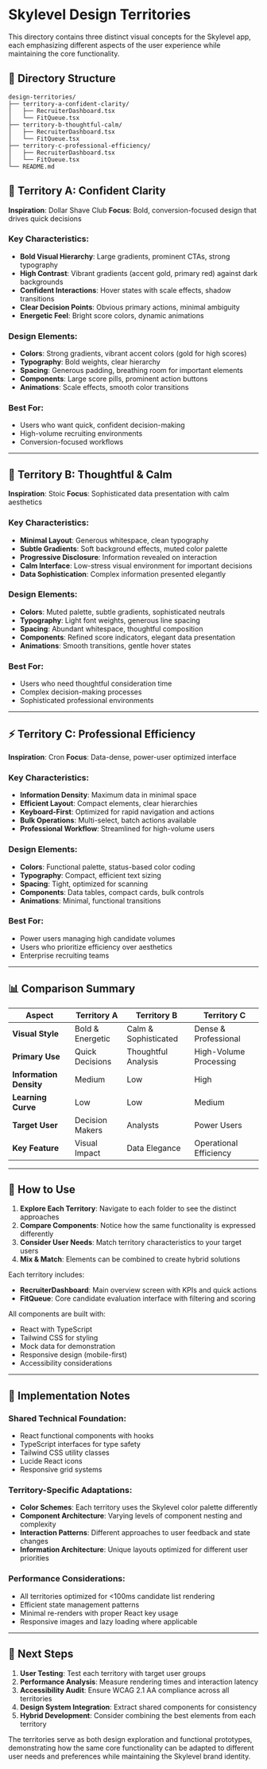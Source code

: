 # Skylevel Design Territories

This directory contains three distinct visual concepts for the Skylevel app, each emphasizing different aspects of the user experience while maintaining the core functionality.

## 📁 Directory Structure

```
design-territories/
├── territory-a-confident-clarity/
│   ├── RecruiterDashboard.tsx
│   └── FitQueue.tsx
├── territory-b-thoughtful-calm/
│   ├── RecruiterDashboard.tsx
│   └── FitQueue.tsx
├── territory-c-professional-efficiency/
│   ├── RecruiterDashboard.tsx
│   └── FitQueue.tsx
└── README.md
```

## 🎨 Territory A: Confident Clarity
**Inspiration**: Dollar Shave Club
**Focus**: Bold, conversion-focused design that drives quick decisions

### Key Characteristics:
- **Bold Visual Hierarchy**: Large gradients, prominent CTAs, strong typography
- **High Contrast**: Vibrant gradients (accent gold, primary red) against dark backgrounds
- **Confident Interactions**: Hover states with scale effects, shadow transitions
- **Clear Decision Points**: Obvious primary actions, minimal ambiguity
- **Energetic Feel**: Bright score colors, dynamic animations

### Design Elements:
- **Colors**: Strong gradients, vibrant accent colors (gold for high scores)
- **Typography**: Bold weights, clear hierarchy
- **Spacing**: Generous padding, breathing room for important elements
- **Components**: Large score pills, prominent action buttons
- **Animations**: Scale effects, smooth color transitions

### Best For:
- Users who want quick, confident decision-making
- High-volume recruiting environments
- Conversion-focused workflows

---

## 🧘 Territory B: Thoughtful & Calm
**Inspiration**: Stoic
**Focus**: Sophisticated data presentation with calm aesthetics

### Key Characteristics:
- **Minimal Layout**: Generous whitespace, clean typography
- **Subtle Gradients**: Soft background effects, muted color palette
- **Progressive Disclosure**: Information revealed on interaction
- **Calm Interface**: Low-stress visual environment for important decisions
- **Data Sophistication**: Complex information presented elegantly

### Design Elements:
- **Colors**: Muted palette, subtle gradients, sophisticated neutrals
- **Typography**: Light font weights, generous line spacing
- **Spacing**: Abundant whitespace, thoughtful composition
- **Components**: Refined score indicators, elegant data presentation
- **Animations**: Smooth transitions, gentle hover states

### Best For:
- Users who need thoughtful consideration time
- Complex decision-making processes
- Sophisticated professional environments

---

## ⚡ Territory C: Professional Efficiency
**Inspiration**: Cron
**Focus**: Data-dense, power-user optimized interface

### Key Characteristics:
- **Information Density**: Maximum data in minimal space
- **Efficient Layout**: Compact elements, clear hierarchies
- **Keyboard-First**: Optimized for rapid navigation and actions
- **Bulk Operations**: Multi-select, batch actions available
- **Professional Workflow**: Streamlined for high-volume users

### Design Elements:
- **Colors**: Functional palette, status-based color coding
- **Typography**: Compact, efficient text sizing
- **Spacing**: Tight, optimized for scanning
- **Components**: Data tables, compact cards, bulk controls
- **Animations**: Minimal, functional transitions

### Best For:
- Power users managing high candidate volumes
- Users who prioritize efficiency over aesthetics
- Enterprise recruiting teams

---

## 📊 Comparison Summary

| Aspect | Territory A | Territory B | Territory C |
|--------|-------------|-------------|-------------|
| **Visual Style** | Bold & Energetic | Calm & Sophisticated | Dense & Professional |
| **Primary Use** | Quick Decisions | Thoughtful Analysis | High-Volume Processing |
| **Information Density** | Medium | Low | High |
| **Learning Curve** | Low | Low | Medium |
| **Target User** | Decision Makers | Analysts | Power Users |
| **Key Feature** | Visual Impact | Data Elegance | Operational Efficiency |

---

## 🚀 How to Use

1. **Explore Each Territory**: Navigate to each folder to see the distinct approaches
2. **Compare Components**: Notice how the same functionality is expressed differently
3. **Consider User Needs**: Match territory characteristics to your target users
4. **Mix & Match**: Elements can be combined to create hybrid solutions

Each territory includes:
- **RecruiterDashboard**: Main overview screen with KPIs and quick actions
- **FitQueue**: Core candidate evaluation interface with filtering and scoring

All components are built with:
- React with TypeScript
- Tailwind CSS for styling
- Mock data for demonstration
- Responsive design (mobile-first)
- Accessibility considerations

---

## 🎯 Implementation Notes

### Shared Technical Foundation:
- React functional components with hooks
- TypeScript interfaces for type safety
- Tailwind CSS utility classes
- Lucide React icons
- Responsive grid systems

### Territory-Specific Adaptations:
- **Color Schemes**: Each territory uses the Skylevel color palette differently
- **Component Architecture**: Varying levels of component nesting and complexity
- **Interaction Patterns**: Different approaches to user feedback and state changes
- **Information Architecture**: Unique layouts optimized for different user priorities

### Performance Considerations:
- All territories optimized for <100ms candidate list rendering
- Efficient state management patterns
- Minimal re-renders with proper React key usage
- Responsive images and lazy loading where applicable

---

## 📝 Next Steps

1. **User Testing**: Test each territory with target user groups
2. **Performance Analysis**: Measure rendering times and interaction latency
3. **Accessibility Audit**: Ensure WCAG 2.1 AA compliance across all territories
4. **Design System Integration**: Extract shared components for consistency
5. **Hybrid Development**: Consider combining the best elements from each territory

The territories serve as both design exploration and functional prototypes, demonstrating how the same core functionality can be adapted to different user needs and preferences while maintaining the Skylevel brand identity.